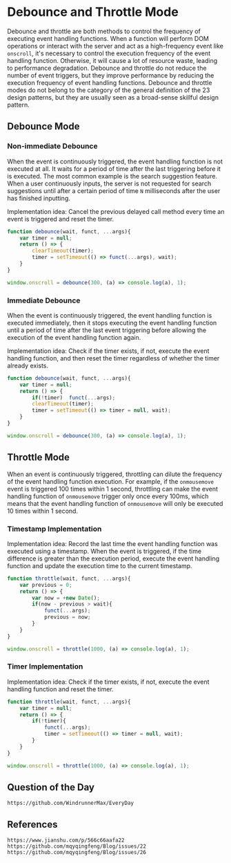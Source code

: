 # Debounce and Throttle Mode

Debounce and throttle are both methods to control the frequency of executing event handling functions. When a function will perform DOM operations or interact with the server and act as a high-frequency event like `onscroll`, it's necessary to control the execution frequency of the event handling function. Otherwise, it will cause a lot of resource waste, leading to performance degradation. Debounce and throttle do not reduce the number of event triggers, but they improve performance by reducing the execution frequency of event handling functions. Debounce and throttle modes do not belong to the category of the general definition of the 23 design patterns, but they are usually seen as a broad-sense skillful design pattern.

## Debounce Mode

### Non-immediate Debounce

When the event is continuously triggered, the event handling function is not executed at all. It waits for a period of time after the last triggering before it is executed. The most common example is the search suggestion feature. When a user continuously inputs, the server is not requested for search suggestions until after a certain period of time `N` milliseconds after the user has finished inputting.

Implementation idea: Cancel the previous delayed call method every time an event is triggered and reset the timer.

```javascript
function debounce(wait, funct, ...args){
    var timer = null;
    return () => {
        clearTimeout(timer);
        timer = setTimeout(() => funct(...args), wait);
    }
}

window.onscroll = debounce(300, (a) => console.log(a), 1);
```

### Immediate Debounce

When the event is continuously triggered, the event handling function is executed immediately, then it stops executing the event handling function until a period of time after the last event triggering before allowing the execution of the event handling function again.

Implementation idea: Check if the timer exists, if not, execute the event handling function, and then reset the timer regardless of whether the timer already exists.

```javascript
function debounce(wait, funct, ...args){
    var timer = null;
    return () => {
        if(!timer)  funct(...args);
        clearTimeout(timer);
        timer = setTimeout(() => timer = null, wait);
    }
}

window.onscroll = debounce(300, (a) => console.log(a), 1);
```

## Throttle Mode

When an event is continuously triggered, throttling can dilute the frequency of the event handling function execution. For example, if the `onmousemove` event is triggered 100 times within 1 second, throttling can make the event handling function of `onmousemove` trigger only once every 100ms, which means that the event handling function of `onmousemove` will only be executed 10 times within 1 second.

### Timestamp Implementation

Implementation idea: Record the last time the event handling function was executed using a timestamp. When the event is triggered, if the time difference is greater than the execution period, execute the event handling function and update the execution time to the current timestamp.

```javascript
function throttle(wait, funct, ...args){
    var previous = 0;
    return () => {
        var now = +new Date();
        if(now - previous > wait){
            funct(...args);
            previous = now;
        }
    }
}

window.onscroll = throttle(1000, (a) => console.log(a), 1);
```

### Timer Implementation

Implementation idea: Check if the timer exists, if not, execute the event handling function and reset the timer.

```javascript
function throttle(wait, funct, ...args){
    var timer = null;
    return () => {
        if(!timer){
            funct(...args);
            timer = setTimeout(() => timer = null, wait);
        }  
    }
}

window.onscroll = throttle(1000, (a) => console.log(a), 1);
```

## Question of the Day

```
https://github.com/WindrunnerMax/EveryDay
```

## References

```
https://www.jianshu.com/p/566c66aafa22
https://github.com/mqyqingfeng/Blog/issues/22
https://github.com/mqyqingfeng/Blog/issues/26
```